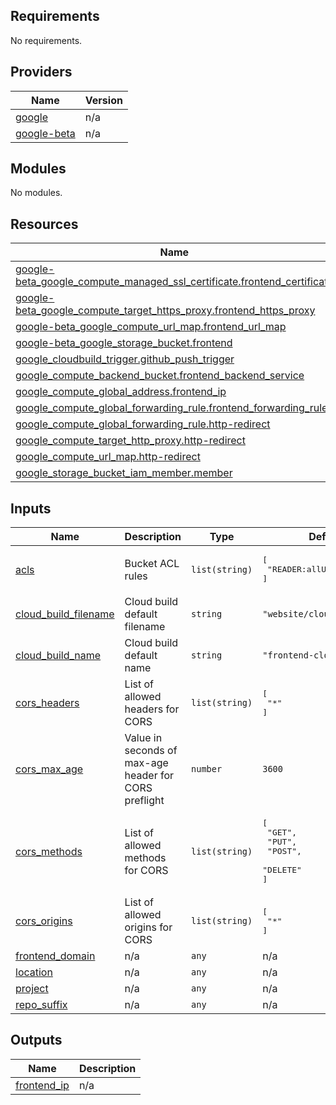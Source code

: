<!-- BEGIN_TF_DOCS -->
## Requirements

No requirements.

## Providers

| Name | Version |
|------|---------|
| <a name="provider_google"></a> [google](#provider\_google) | n/a |
| <a name="provider_google-beta"></a> [google-beta](#provider\_google-beta) | n/a |

## Modules

No modules.

## Resources

| Name | Type |
|------|------|
| [google-beta_google_compute_managed_ssl_certificate.frontend_certificate](https://registry.terraform.io/providers/hashicorp/google-beta/latest/docs/resources/google_compute_managed_ssl_certificate) | resource |
| [google-beta_google_compute_target_https_proxy.frontend_https_proxy](https://registry.terraform.io/providers/hashicorp/google-beta/latest/docs/resources/google_compute_target_https_proxy) | resource |
| [google-beta_google_compute_url_map.frontend_url_map](https://registry.terraform.io/providers/hashicorp/google-beta/latest/docs/resources/google_compute_url_map) | resource |
| [google-beta_google_storage_bucket.frontend](https://registry.terraform.io/providers/hashicorp/google-beta/latest/docs/resources/google_storage_bucket) | resource |
| [google_cloudbuild_trigger.github_push_trigger](https://registry.terraform.io/providers/hashicorp/google/latest/docs/resources/cloudbuild_trigger) | resource |
| [google_compute_backend_bucket.frontend_backend_service](https://registry.terraform.io/providers/hashicorp/google/latest/docs/resources/compute_backend_bucket) | resource |
| [google_compute_global_address.frontend_ip](https://registry.terraform.io/providers/hashicorp/google/latest/docs/resources/compute_global_address) | resource |
| [google_compute_global_forwarding_rule.frontend_forwarding_rule](https://registry.terraform.io/providers/hashicorp/google/latest/docs/resources/compute_global_forwarding_rule) | resource |
| [google_compute_global_forwarding_rule.http-redirect](https://registry.terraform.io/providers/hashicorp/google/latest/docs/resources/compute_global_forwarding_rule) | resource |
| [google_compute_target_http_proxy.http-redirect](https://registry.terraform.io/providers/hashicorp/google/latest/docs/resources/compute_target_http_proxy) | resource |
| [google_compute_url_map.http-redirect](https://registry.terraform.io/providers/hashicorp/google/latest/docs/resources/compute_url_map) | resource |
| [google_storage_bucket_iam_member.member](https://registry.terraform.io/providers/hashicorp/google/latest/docs/resources/storage_bucket_iam_member) | resource |

## Inputs

| Name | Description | Type | Default | Required |
|------|-------------|------|---------|:--------:|
| <a name="input_acls"></a> [acls](#input\_acls) | Bucket ACL rules | `list(string)` | <pre>[<br>  "READER:allUsers"<br>]</pre> | no |
| <a name="input_cloud_build_filename"></a> [cloud\_build\_filename](#input\_cloud\_build\_filename) | Cloud build default filename | `string` | `"website/cloudbuild.yaml"` | no |
| <a name="input_cloud_build_name"></a> [cloud\_build\_name](#input\_cloud\_build\_name) | Cloud build default name | `string` | `"frontend-cloud-build"` | no |
| <a name="input_cors_headers"></a> [cors\_headers](#input\_cors\_headers) | List of allowed headers for CORS | `list(string)` | <pre>[<br>  "*"<br>]</pre> | no |
| <a name="input_cors_max_age"></a> [cors\_max\_age](#input\_cors\_max\_age) | Value in seconds of max-age header for CORS preflight | `number` | `3600` | no |
| <a name="input_cors_methods"></a> [cors\_methods](#input\_cors\_methods) | List of allowed methods for CORS | `list(string)` | <pre>[<br>  "GET",<br>  "PUT",<br>  "POST",<br>  "DELETE"<br>]</pre> | no |
| <a name="input_cors_origins"></a> [cors\_origins](#input\_cors\_origins) | List of allowed origins for CORS | `list(string)` | <pre>[<br>  "*"<br>]</pre> | no |
| <a name="input_frontend_domain"></a> [frontend\_domain](#input\_frontend\_domain) | n/a | `any` | n/a | yes |
| <a name="input_location"></a> [location](#input\_location) | n/a | `any` | n/a | yes |
| <a name="input_project"></a> [project](#input\_project) | n/a | `any` | n/a | yes |
| <a name="input_repo_suffix"></a> [repo\_suffix](#input\_repo\_suffix) | n/a | `any` | n/a | yes |

## Outputs

| Name | Description |
|------|-------------|
| <a name="output_frontend_ip"></a> [frontend\_ip](#output\_frontend\_ip) | n/a |
<!-- END_TF_DOCS -->
